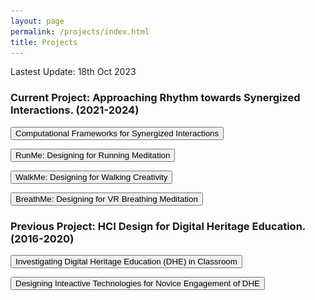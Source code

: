 ```yaml
---
layout: page
permalink: /projects/index.html
title: Projects
---
```


Lastest Update: 18th Oct 2023

### Current Project: Approaching Rhythm towards Synergized Interactions. (2021-2024)

<button id="toggle-btn">Computational Frameworks for Synergized Interactions</button>
<div id="content" style="display: none;">
  <p>
  comming soon...
  </p>
</div>

<button id="toggle-btn">RunMe: Designing for Running Meditation</button>
<div id="content" style="display: none;">
  <p>
  comming soon...
  </p>
</div>

<button id="toggle-btn">WalkMe: Designing for Walking Creativity</button>
<div id="content" style="display: none;">
  <p>
  comming soon...
  </p>
</div>

<button id="toggle-btn">BreathMe: Designing for VR Breathing Meditation</button>
<div id="content" style="display: none;">
  <p>
  comming soon...
  </p>
</div>

### Previous Project: HCI Design for Digital Heritage Education. (2016-2020)

<button id="toggle-btn">Investigating Digital Heritage Education (DHE) in Classroom</button>
<div id="content" style="display: none;">
  <p>
  In the DHE classroom, students use digital tools to assist in understanding intangible cultural heritage (ICH), which comprises intricate knowledge. However, studentsmay still encounter obstacles when trying to produce creative designs. To address this issue, we propose a framework that adopts a human-engaged computing perspective to enhance the understanding and design of ICHthrough phased synergized engagement between engaged students and engaging digital tools. To validate the effectiveness of the proposed framework, we designed, implemented, and tracked Cantonese Porcelain (CP) Creative Design courses over five years. 
  <img src="/images/dhe.jpg">
  </p>
</div>

<button id="toggle-btn">Designing Inteactive Technologies for Novice Engagement of DHE</button>
<div id="content" style="display: none;">
  <p>
  The purpose of this project is to explore interactive technologies to learning Intangible Cultural Heritage (ICH) through embodied interaction with focus on learning and experience with traditional Cantonese Porcelain crafting. In addition to exploring the effects of various interactive technologies on learning Intangible Cultural Heritage (ICH), we also place particular emphasis on the positive implications of integrating mobile augmented reality technology with physical ICH materials as a novel perspective for enhancing novice engagement and understanding of ICH.
  <img src="/images/webar.jpg">
  </p>
</div>

<script>
  var button = document.getElementById("toggle-btn");
  var content = document.getElementById("content");

  button.addEventListener("click", function() {
    if (content.style.display === "none") {
      content.style.display = "block";
    } else {
      content.style.display = "none";
    }
  });
</script>